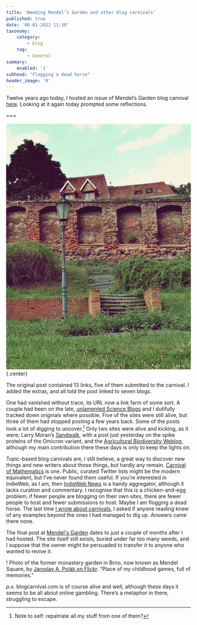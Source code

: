 ```yaml
---
title: 'Weeding Mendel’s Garden and other blog carnivals'
published: true
date: '06-01-2022 11:30'
taxonomy:
    category:
        - blog
    tag:
        - General
summary:
    enabled: '1'
subhead: "Flogging a dead horse"
header_image: '0'
---
```


Twelve years ago today, I hosted an issue of Mendel’s Garden blog carnival [here](https://jeremycherfas.net/blog/mendels-garden-no-27). Looking at it again today prompted some reflections.

===

![](mendels-garden.jpg){.center}

The original post contained 13 links, five of them submitted to the carnival. I added the extras, and all told the post linked to seven blogs.

One had vanished without trace, its URL now a link farm of some sort. A couple had been on the late, [unlamented Science Blogs](https://www.jeremycherfas.net/blog/digging-up-the-top-science-blogs-of-yesteryear) and I dutifully tracked down originals where possible. Five of the sites were still alive, but three of them had stopped posting a few years back. Some of the posts took a lot of digging to uncover.[^1] Only two sites were alive and kicking, as it were; Larry Moran’s [Sandwalk](https://sandwalk.blogspot.com/), with a post just yesterday on the spike proteins of the Omicron variant, and the [Agricultural Biodiversity Weblog](https://agro.biodiver.se), although my main contribution there these days is only to keep the lights on.

Topic-based blog carnivals are, I still believe, a great way to discover new things and new writers about those things, but hardly any remain. [Carnival of Mathematics](https://aperiodical.com/category/columns/carnival-of-mathematics/) is one. Public, curated Twitter lists might be the modern equivalent, but I’ve never found them useful. If you’re interested in IndieWeb, as I am, then [IndieWeb News](https://news.indieweb.org/) is a handy aggregator, although it lacks curation and commentary. I recognise that this is a chicken-and-egg problem; if fewer people are blogging on their own sites, there are fewer people to host and fewer submissions to host. Maybe I am flogging a dead horse. The last time [I wrote about carnivals](https://www.jeremycherfas.net/blog/looking-for-todays-blog-carnivals), I asked if anyone reading knew of any examples beyond the ones I had managed to dig up. Answers came there none.

[^1]: Note to self: repatriate all my stuff from one of them?

The final post at [Mendel's Garden](https://mendels-garden.blogspot.com/) dates to just a couple of months after I had hosted. The site itself still exists, buried under far too many weeds, and I suppose that the owner might be persuaded to transfer it to anyone who wanted to revive it.

! Photo of the former monastery garden in Brno, now known as Mendel Square, by [Jaroslav A. Polák on Flickr](https://www.flickr.com/photos/kojotisko/9493689411/). “Place of my childhood games, full of memories.”

_p.s._ blogcarnival.com is of course alive and well, although these days it seems to be all about online gambling. There’s a metaphor in there, struggling to escape.
